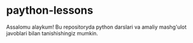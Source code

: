 # paython-lessons
Assalomu alaykum!
Bu repositoryda python darslari va amaliy mashg'ulot javoblari bilan tanishishingiz mumkin.
